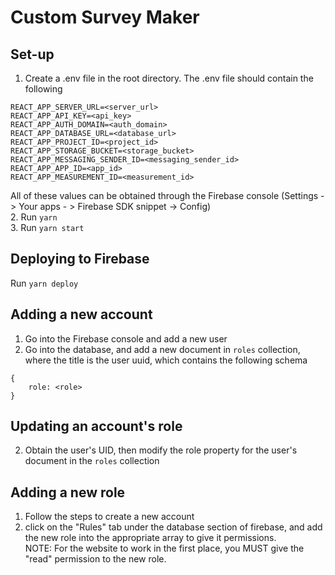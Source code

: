 # Custom Survey Maker
## Set-up
1. Create a .env file in the root directory.  The .env file should contain the following
```
REACT_APP_SERVER_URL=<server_url>
REACT_APP_API_KEY=<api_key>
REACT_APP_AUTH_DOMAIN=<auth_domain>
REACT_APP_DATABASE_URL=<database_url>
REACT_APP_PROJECT_ID=<project_id>
REACT_APP_STORAGE_BUCKET=<storage_bucket>
REACT_APP_MESSAGING_SENDER_ID=<messaging_sender_id>
REACT_APP_APP_ID=<app_id>
REACT_APP_MEASUREMENT_ID=<measurement_id>
```
All of these values can be obtained through the Firebase console (Settings -> Your apps - > Firebase SDK snippet -> Config)  
2. Run ```yarn```  
3. Run ```yarn start```

## Deploying to Firebase
Run ```yarn deploy```

## Adding a new account
1. Go into the Firebase console and add a new user
2. Go into the database, and add a new document in ```roles``` collection, where the title is the user uuid, which contains the following schema
```
{
    role: <role>
}
```

## Updating an account's role
2. Obtain the user's UID, then modify the role property for the user's document in the ```roles``` collection

## Adding a new role
1. Follow the steps to create a new account
2.  click on the "Rules" tab under the database section of firebase, and add the new role into the appropriate array to give it permissions.  
NOTE: For the website to work in the first place, you MUST give the "read" permission to the new role.
